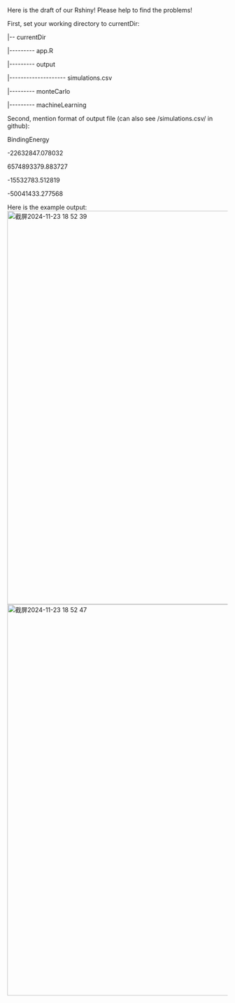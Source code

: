 Here is the draft of our Rshiny! Please help to find the problems!


First, set your working directory to currentDir:

|-- currentDir

|--------- app.R

|--------- output

|-------------------- simulations.csv

|--------- monteCarlo

|--------- machineLearning




Second, mention format of output file (can also see /simulations.csv/ in github):

BindingEnergy

-22632847.078032

6574893379.883727

-15532783.512819

-50041433.277568



Here is the example output:
<img width="900" alt="截屏2024-11-23 18 52 39" src="https://github.com/user-attachments/assets/c9c2c905-7d44-4403-9acc-8cbf9e5f8bd2">
<img width="895" alt="截屏2024-11-23 18 52 47" src="https://github.com/user-attachments/assets/91325936-462e-4a6c-b81d-cc213a31e4e1">

